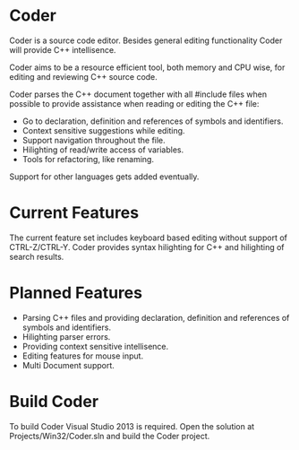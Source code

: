# Coder

Coder is a source code editor. Besides general editing functionality Coder will provide C++ intellisence.

Coder aims to be a resource efficient tool, both memory and CPU wise, for editing and reviewing C++ source code.

Coder parses the C++ document together with all #include files when possible to provide assistance when reading or editing the C++ file:

* Go to declaration, definition and references of symbols and identifiers.
* Context sensitive suggestions while editing.
* Support navigation throughout the file.
* Hilighting of read/write access of variables.
* Tools for refactoring, like renaming.

Support for other languages gets added eventually.

# Current Features

The current feature set includes keyboard based editing without support of CTRL-Z/CTRL-Y.
Coder provides syntax hilighting for C++ and hilighting of search results.

# Planned Features

* Parsing C++ files and providing declaration, definition and references of symbols and identifiers.
* Hilighting parser errors.
* Providing context sensitive intellisence.
* Editing features for mouse input.
* Multi Document support.

# Build Coder

To build Coder Visual Studio 2013 is required. Open the solution at Projects/Win32/Coder.sln and build the Coder project.
